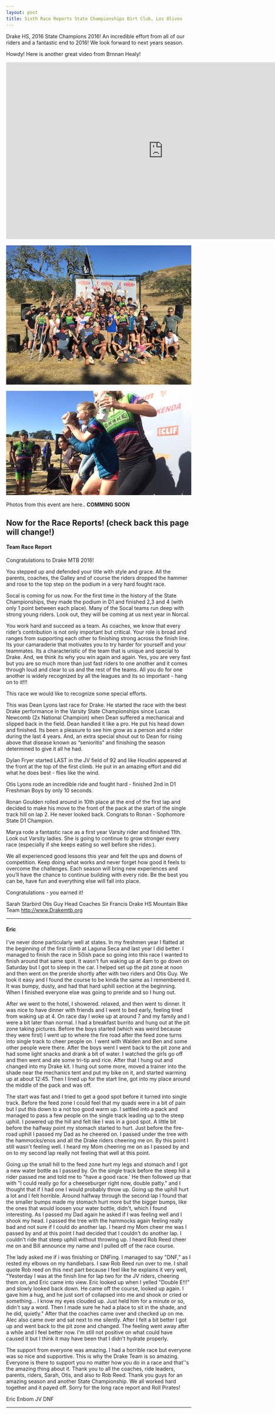 ```yaml
---
layout: post
title: Sixth Race Reports State Championships Dirt Club, Los Olivos
---
```


Drake HS, 2016 State Champions 2016! An incredible effort from all of our riders and a fantastic end to 2016! We look forward to next years season.

Howdy! Here is another great video from Brnnan Healy!

<iframe width="854" height="480" src="https://www.youtube.com/embed/M23T6-XmA2I" frameborder="0" allowfullscreen></iframe>

![podium-team](../images/drake_2016_teampodium.png)

![girls-cheer](../images/girls_cheerdrake.png)

Photos from this event are here..
**COMMING SOON**

## Now for the Race Reports! (check back this page will change!)

#### Team Race Report

Congratulations to Drake MTB 2016!  

You stepped up and defended your title with style and grace. All the parents, coaches, the Galley and of course the riders dropped the hammer and rose to the top step on the podium in a very hard fought race.

Socal is coming for us now. For the first time in the history of the State Championships, they made the podium in D1 and finished 2,3 and 4 (with only 1 point between each place). Many of the Socal teams run deep with strong young riders. Look out, they will be coming at us next year in Norcal.

You work hard and succeed as a team. As coaches, we know that every rider’s contribution is not only important but critical. Your role is broad and ranges from supporting each other to finishing strong across the finish line. Its your camaraderie that motivates you to try harder for yourself and your teammates. Its a characteristic of the team that is unique and special to Drake. And, we think its why you win again and again. Yes, you are very fast but you are so much more than just fast riders to one another and it comes through loud and clear to us and the rest of the teams. All you do for one another is widely recognized by all the leagues and its so important - hang on to it!!!

This race we would like to recognize some special efforts.

This was Dean Lyons last race for Drake. He started the race with the best Drake performance in the Varsity State Championships since Lucas Newcomb (2x National Champion) when Dean suffered a mechanical and slipped back in the field. Dean handled it like a pro. He put his head down and finished. Its been a pleasure to see him grow as a person and a rider during the last 4 years. And, an extra special shout out to Dean for rising above that disease known as “senioritis” and finishing the season determined to give it all he had.

Dylan Fryer started LAST in the JV field of 92 and like Houdini appeared at the front at the top of the first climb. He put in an amazing effort and did what he does best - flies like the wind.

Otis Lyons rode an incredible ride and fought hard - finished 2nd in D1 Freshman Boys by only 10 seconds.

Ronan Goulden rolled around in 10th place at the end of the first lap and decided to make his move to the front of the pack at the start of the single track hill on lap 2. He never looked back. Congrats to Ronan - Sophomore State D1 Champion.

Marya rode a fantastic race as a first year Varsity rider and finished 11th. Look out Varsity ladies. She is going to continue to grow stronger every race (especially if she keeps eating so well before she rides:).

We all experienced good lessons this year and felt the ups and downs of competition. Keep doing what works and never forget how good it feels to overcome the challenges. Each season will bring new experiences and you’ll have the chance to continue building with every ride. Be the best you can be, have fun and everything else will fall into place.

Congratulations - you earned it!

Sarah Starbird
Otis Guy
Head Coaches
Sir Francis Drake HS Mountain Bike Team
<http://www.Drakemtb.org>

****

#### Eric

I've never done particularly well at states. In my freshmen year I flatted at the beginning of the first climb at Laguna Seca and last year I did better. I managed to finish the race in 50ish pace so going into this race I wanted to finish around that same spot. It wasn't fun waking up at 4am to go down on Saturday but I got to sleep in the car. I helped set up the pit zone at noon and then went on the preride shortly after with two riders and Otis Guy. We took it easy and I found the course to be kinda the same as I remembered it. It was bumpy, dusty, and had that hard uphill section at the beginning. When I finished everyone else was going to preride and so I hung out.

After we went to the hotel, I showered. relaxed, and then went to dinner. It was nice to have dinner with friends and I went to bed early, feeling tired from waking up at 4.
On race day I woke up at around 7 and my family and I were a bit later than normal. I had a breakfast burrito and hung out at the pit zone taking pictures. Before the boys started (which was weird because they were first) I went up to where the fire road after the feed zone turns into single track to cheer people on. I went with Walden and Ben and some other people were there. After the boys went I went back to the pit zone and had some light snacks and drank a bit of water. I watched the girls go off and then went and ate some tri-tip and rice. After that I hung out and changed into my Drake kit. I hung out some more, moved a trainer into the shade near the mechanics tent and put my bike on it, and started warming up at about 12:45. Then I lined up for the start line, got into my place around the middle of the pack and was off.

The start was fast and I tried to get a good spot before it turned into single track. Before the feed zone I could feel that my quads were in a bit of pain but I put this down to a not too good warm up. I settled into a pack and managed to pass a few people on the single track leading up to the steep uphill. I powered up the hill and felt like I was in a good spot. A little bit before the halfway point my stomach started to hurt. Just before the fire-road uphill I passed my Dad as he cheered on. I passed under the tree with the hammocks/enos and all the Drake riders cheering me on. By this point I still wasn't feeling well. I heard my Mom cheering me on as I passed by and on to my second lap really not feeling that well at this point.

Going up the small hill to the feed zone hurt my legs and stomach and I got a new water bottle as I passed by. On the single track before the steep hill a rider passed me and told me to "have a good race.' He then followed up that with "I could really go for a cheeseburger right now, double patty." and I thought that if I had one I would probably throw up. Going up the uphill hurt a lot and I felt horrible. Around halfway through the second lap I found that the smaller bumps made my stomach hurt more but the bigger bumps, like the ones that would loosen your water bottle, didn't, which I found interesting. As I passed my Dad again he asked if I was feeling well and I shook my head. I passed the tree with the hammocks again feeling really bad and not sure if I could do another lap. I heard my Mom cheer me was I passed by and at this point I had decided that I couldn't do another lap. I couldn't ride that steep uphill without throwing up. I heard Rob Reed cheer me on and Bill announce my name and I pulled off of the race course.

The lady asked me if i was finishing or DNFing. I managed to say "DNF," as I rested my elbows on my handlebars. I saw Rob Reed run over to me. I shall quote Rob reed on this next part because I feel like he explains it very well, "Yesterday I was at the finish line for lap two for the JV riders, cheering them on, and Eric came into view. Eric looked up when I yelled "Double E!!!" and slowly looked back down.  He came off the course, looked up again.  I gave him a hug, and he just sort of collapsed into me and shook or cried or something... I know my eyes clouded up.  Just held him for a minute or so, didn't say a word.  Then I made sure he had a place to sit in the shade, and he did, quietly." After that the coaches came over and checked up on me. Alec also came over and sat next to me silently. After I felt a bit better I got up and went back to the pit zone and changed. The feeling went away after a while and I feel better now. I'm still not positive on what could have caused it but I think it may have been that I didn't hydrate properly.

The support from everyone was amazing. I had a horrible race but everyone was so nice and supportive. This is why the Drake Team is so amazing. Everyone is there to support you no matter how you do in a race and that''s the amazing thing about it. Thank you to all the coaches, ride leaders, parents, riders, Sarah, Otis, and also to Rob Reed. Thank you guys for an amazing season and another State Championship. We all worked hard together and it payed off.
Sorry for the long race report and Roll Pirates!

Eric Enbom
JV
DNF

****
